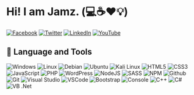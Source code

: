 # Hi! I am Jamz.  (:computer::coffee::heart::bulb:)

[![Facebook](https://img.shields.io/badge/facebook-%231877F2.svg?&style=for-the-badge&logo=facebook&logoColor=white)](https://facebook.com/lamerock)
[![Twitter](https://img.shields.io/badge/twitter-%231DA1F2.svg?&style=for-the-badge&logo=twitter&logoColor=white)](https://twitter.com/RealLameRock)
[![LinkedIn](https://img.shields.io/badge/linkedin-%230077B5.svg?&style=for-the-badge&logo=linkedin&logoColor=white)](https://linkedin.com/in/gjpaglingayen)
[![YouTube](https://img.shields.io/badge/youtube-%23FF0000.svg?&style=for-the-badge&logo=youtube&logoColor=white)](https://www.youtube.com/channel/UCMYl6bHuleTL3rgslygkcGg)

## :wrench: Language and Tools

![Windows](https://img.icons8.com/color/30/windows-10.png)
![Linux](https://img.icons8.com/color/30/linux.png)
![Debian](https://img.icons8.com/color/30/debian.png)
![Ubuntu](https://img.icons8.com/color/30/ubuntu--v1.png)
![Kali Linux](https://img.icons8.com/color/30/kali-linux.png)
![HTML5](https://img.icons8.com/color/30/html-5.png)
![CSS3](https://img.icons8.com/color/30/css3.png)
![JavaScript](https://img.icons8.com/color/30/javascript.png)
![PHP](https://img.icons8.com/color/30/php.png)
![WordPress](https://img.icons8.com/color/30/wordpress.png)
![NodeJS](https://img.icons8.com/color/30/nodejs.png)
![SASS](https://img.icons8.com/color/30/sass.png)
![NPM](https://img.icons8.com/color/30/npm.png)
![Github](https://img.icons8.com/material-outlined/30/github.png)
![Git](https://img.icons8.com/color/30/git.png)
![Visual Studio](https://img.icons8.com/color/30/visual-studio-2022)
![VSCode](https://img.icons8.com/color/30/visual-studio-code-2019.png)
![Bootstrap](https://img.icons8.com/color/30/bootstrap.png)
![Console](https://img.icons8.com/color/30/console.png)
![C++](https://img.icons8.com/color/30/c-plus-plus-logo.png)
![C#](https://img.icons8.com/color/30/c-sharp-logo-2.png)
![VB .Net](https://img.icons8.com/color/30/vb.png)
<!--
**lamerock/lamerock** is a ✨ _special_ ✨ repository because its `README.md` (this file) appears on your GitHub profile.

Here are some ideas to get you started:

- 🔭 I’m currently working on ...
- 🌱 I’m currently learning ...
- 👯 I’m looking to collaborate on ...
- 🤔 I’m looking for help with ...
- 💬 Ask me about ...
- 📫 How to reach me: ...
- 😄 Pronouns: ...
- ⚡ Fun fact: ...
![Flutter](https://img.icons8.com/color/30/flutter.png)
![ReactJS](https://img.icons8.com/color/30/react-native.png)
![AngularJS](https://img.icons8.com/color/30/angularjs.png)
![Bitbucket](https://img.icons8.com/color/30/bitbucket.png)
![Gitlab](https://img.icons8.com/color/30/gitlab.png)
-->
